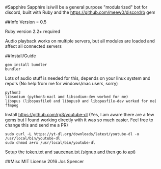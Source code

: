 #Sapphire
Sapphire is/will be a general purpose "modularized" bot for discord, built with Ruby and the
https://github.com/meew0/discordrb gem

##Info
Version = 0.5

Ruby version 2.2+ required

Audio playback works on multiple servers, but all modules are loaded and affect all connected servers

##Install/Guide
```
gem install bundler
bundler
```
Lots of audio stuff is needed for this, depends on your linux system and repo's
(No help from me for windows/mac users, sorry)
```
python3
libsodium (python3-nacl and libsodium-dev worked for me)
libopus (libopusfile0 and libopus0 and libopusfile-dev worked for me)
ffmpeg
```

Install https://github.com/rg3/youtube-dl
(Yes, I am aware there are a few gems but I found working directly with it was so much easier.
Feel free to change this and send me a PR)
```
sudo curl -L https://yt-dl.org/downloads/latest/youtube-dl -o /usr/local/bin/youtube-dl
sudo chmod a+rx /usr/local/bin/youtube-dl
```

Setup the [token.txt](https://discordapp.com/developers/applications/me) and [saucenao.txt (signup and then go to api)](https://saucenao.com/user.php)



##Misc
MIT License 2016 Jos Spencer
